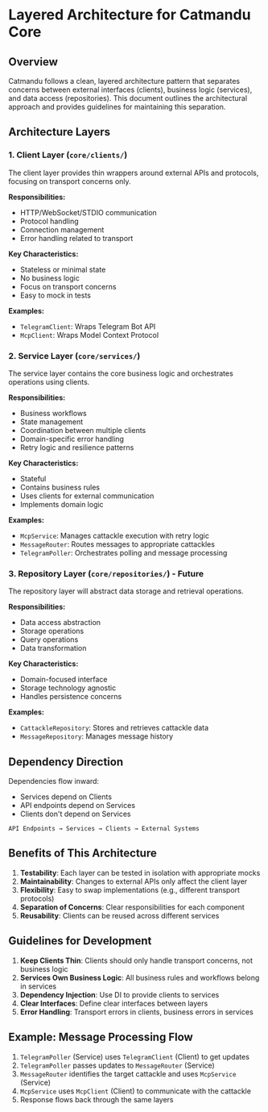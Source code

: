 # Layered Architecture for Catmandu Core

## Overview

Catmandu follows a clean, layered architecture pattern that separates concerns between external interfaces (clients), business logic (services), and data access (repositories). This document outlines the architectural approach and provides guidelines for maintaining this separation.

## Architecture Layers

### 1. Client Layer (`core/clients/`)

The client layer provides thin wrappers around external APIs and protocols, focusing on transport concerns only.

**Responsibilities:**
- HTTP/WebSocket/STDIO communication
- Protocol handling
- Connection management
- Error handling related to transport

**Key Characteristics:**
- Stateless or minimal state
- No business logic
- Focus on transport concerns
- Easy to mock in tests

**Examples:**
- `TelegramClient`: Wraps Telegram Bot API
- `McpClient`: Wraps Model Context Protocol

### 2. Service Layer (`core/services/`)

The service layer contains the core business logic and orchestrates operations using clients.

**Responsibilities:**
- Business workflows
- State management
- Coordination between multiple clients
- Domain-specific error handling
- Retry logic and resilience patterns

**Key Characteristics:**
- Stateful
- Contains business rules
- Uses clients for external communication
- Implements domain logic

**Examples:**
- `McpService`: Manages cattackle execution with retry logic
- `MessageRouter`: Routes messages to appropriate cattackles
- `TelegramPoller`: Orchestrates polling and message processing

### 3. Repository Layer (`core/repositories/`) - Future

The repository layer will abstract data storage and retrieval operations.

**Responsibilities:**
- Data access abstraction
- Storage operations
- Query operations
- Data transformation

**Key Characteristics:**
- Domain-focused interface
- Storage technology agnostic
- Handles persistence concerns

**Examples:**
- `CattackleRepository`: Stores and retrieves cattackle data
- `MessageRepository`: Manages message history

## Dependency Direction

Dependencies flow inward:
- Services depend on Clients
- API endpoints depend on Services
- Clients don't depend on Services

```
API Endpoints → Services → Clients → External Systems
```

## Benefits of This Architecture

1. **Testability**: Each layer can be tested in isolation with appropriate mocks
2. **Maintainability**: Changes to external APIs only affect the client layer
3. **Flexibility**: Easy to swap implementations (e.g., different transport protocols)
4. **Separation of Concerns**: Clear responsibilities for each component
5. **Reusability**: Clients can be reused across different services

## Guidelines for Development

1. **Keep Clients Thin**: Clients should only handle transport concerns, not business logic
2. **Services Own Business Logic**: All business rules and workflows belong in services
3. **Dependency Injection**: Use DI to provide clients to services
4. **Clear Interfaces**: Define clear interfaces between layers
5. **Error Handling**: Transport errors in clients, business errors in services

## Example: Message Processing Flow

1. `TelegramPoller` (Service) uses `TelegramClient` (Client) to get updates
2. `TelegramPoller` passes updates to `MessageRouter` (Service)
3. `MessageRouter` identifies the target cattackle and uses `McpService` (Service)
4. `McpService` uses `McpClient` (Client) to communicate with the cattackle
5. Response flows back through the same layers

